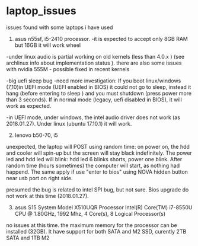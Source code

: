 # laptop_issues
issues found with some laptops i have used

1. asus n55sf, i5-2410 processor.
-it is expected to accept only 8GB RAM but 16GB it will work wheel 

 -under linux audio is partial working on old kernels (less than 4.0.x ) (see archlinux info about implementation status ). there are also some issues with nvidia 555M - possible fixed in recent kernels
 
-big uefi sleep bug -need more investigation: If you boot linux/windows (7,10)in UEFI mode (UEFI enabled in BIOS) it could not go to sleep, instead it hang (before entering to sleep ) and you must shutdown (press power more than 3 seconds). If in normal mode (legacy, uefi disabled in BIOS), it will work as expected.

-in UEFI mode, under windows, the intel audio driver does not work (as 2018.01.27). Under linux (ubuntu 17.10.1) it will work.




2. lenovo b50-70, i5

unexpected, the laptop will POST using random time: on power on, the hdd and cooler will spin-up but the screen will stay black indefinitely. The power led and hdd led will blink: hdd led 6 blinks shorts, power one blink. After random time (hours sometimes) the computer will start, as nothing had happend. The same apply if use "enter to bios" using NOVA hidden button near usb port on right side.

presumed the bug is related to intel SPI bug, but not sure. Bios upgrade do not work at this time (2018.01.27).


3. asus S15  System Model	X510UQR
Processor	Intel(R) Core(TM) i7-8550U CPU @ 1.80GHz, 1992 Mhz, 4 Core(s), 8 Logical Processor(s)


no issues at this time.  the maximum memory for the processor can be installed (32GB).
It have support for  both SATA and M2 SSD, curently 2TB SATA and 1TB M2

